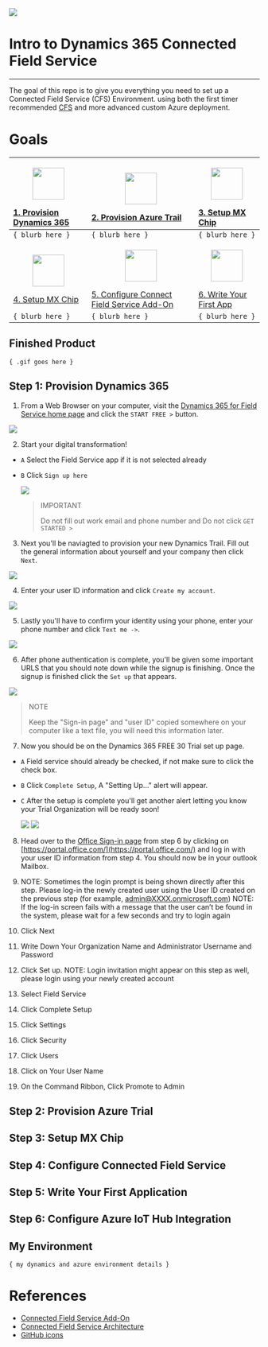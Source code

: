 
<img src="imgs/md/dyn-logo.png">

# Intro to Dynamics 365 Connected Field Service
---
The goal of this repo is to give you everything you need to set up a Connected Field Service (CFS) Environment. using both the first timer recommended [CFS](https://appsource.microsoft.com/en-us/product/dynamics-365/mscrm.58666c7d-65ee-452d-8708-70b4d471d4c0) and more advanced custom Azure deployment.

# Goals
| <p align="center"><img src="imgs/md/code-file.svg" width="64"></p> [1. Provision Dynamics 365](Assets/HoloToolkit/Input/README.md) | <p align="center"><img src="imgs/md/resources.svg" width="64"></p> [2. Provision Azure Trail](Assets/HoloToolkit/Sharing/README.md) | <p align="center"><img src="imgs/md/generics.svg" width="64"></p> [3. Setup MX Chip](Assets/HoloToolkit/SpatialMapping/README.md) |
| :- | :- | :- |
| `{ blurb here }` | `{ blurb here }` | `{ blurb here }` |
| <p align="center"><img src="imgs/md/generics.svg" width="64"></p> [4. Setup MX Chip](Assets/HoloToolkit/SpatialMapping/README.md) | <p align="center"><img src="imgs/md/linq.svg" width="64"></p> [5. Configure Connect Field Service Add-On](Assets/HoloToolkit/SpatialUnderstanding/README.md) | <p align="center"><img src="imgs/md/exception.svg" width="64"></p> [6. Write Your First App](Assets/HoloToolkit/SpatialUnderstanding/README.md) |
| `{ blurb here }` | `{ blurb here }` | `{ blurb here }` |

## Finished Product
`{ .gif goes here }`


## Step 1: Provision Dynamics 365

1.	From a Web Browser on your computer, visit the [Dynamics 365 for Field Service home page](https://www.microsoft.com/en-us/dynamics365/field-service) and click the `START FREE >` button.

  <img src="imgs/provision-dynfs-homepage.png">

2. Start your digital transformation!
  - `A` Select the Field Service app if it is not selected already
  - `B` Click `Sign up here`

    <img src="imgs/provision-dynfs-fsapp-form.png">

    > IMPORTANT
    >
    > Do not fill out work email and phone number and Do not click `GET STARTED >`

3. Next you'll be naviagted to provision your new Dynamics Trail. Fill out the general information about yourself and your company then click `Next`.

  <img src="imgs/provision-dynfs-personal-info.png">

4. Enter your user ID information and click `Create my account`.

  <img src="imgs/provision-dynfs-user-id.png">

5. Lastly you'll have to confirm your identity using your phone, enter your phone number and click `Text me ->`.

  <img src="imgs/provision-dynfs-phone.png">

6. After phone authentication is complete, you'll be given some important URLS that you should note down while the signup is finishing. Once the signup is finished click the `Set up` that appears.

  <img src="imgs/provision-dynfs-completed.png">

  > NOTE
  >
  > Keep the "Sign-in page" and "user ID" copied somewhere on your computer like a text file, you will need this information later.

7.	Now you should be on the Dynamics 365 FREE 30 Trial set up page.
  - `A` Field service should already be checked, if not make sure to click the check box.
  - `B` Click `Complete Setup`, A "Setting Up..." alert will appear.
  - `C` After the setup is complete you'll get another alert letting you know your Trial Organization will be ready soon!

    <img src="imgs/dyn-free-trial-intro.png">

    <img src="imgs/provision-dynfs-trail-email-alert.png">

8. Head over to the [Office Sign-in page](https://portal.office.com/) from step 6 by clicking on [https://portal.office.com/](https://portal.office.com/) and log in with your user ID information from step 4. You should now be in your outlook Mailbox.

9.	NOTE: Sometimes the login prompt is being shown directly after this step.
Please log-in the newly created user using the User ID created on the previous step (for example, admin@XXXX.onmicrosoft.com)
NOTE: If the log-in screen fails with a message that the user can’t be found in the system, please wait for a few seconds and try to login again

10.	Click Next

11.	Write Down Your Organization Name and Administrator Username and Password

12.	Click Set up. NOTE: Login invitation might appear on this step as well, please login using your newly created account

13.	Select Field Service

15.	Click Complete Setup

16.	Click Settings

17.	Click Security

18.	Click Users

19.	Click on Your User Name

20.	On the Command Ribbon, Click Promote to Admin

## Step 2: Provision Azure Trial

## Step 3: Setup MX Chip

## Step 4: Configure Connected Field Service

## Step 5: Write Your First Application

## Step 6: Configure Azure IoT Hub Integration


## My Environment
`{ my dynamics and azure environment details }`

# References
- [Connected Field Service Add-On](https://appsource.microsoft.com/en-us/product/dynamics-365/mscrm.58666c7d-65ee-452d-8708-70b4d471d4c0)
- [Connected Field Service Architecture](https://docs.microsoft.com/en-us/dynamics365/customer-engagement/field-service/developer/connected-field-service-architecture)
- [GitHub icons](https://gist.github.com/rxaviers/7360908)
